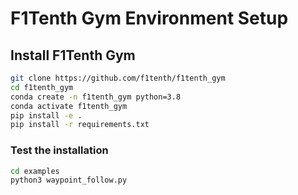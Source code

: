 # F1Tenth Gym Environment Setup

## Install F1Tenth Gym

```bash
git clone https://github.com/f1tenth/f1tenth_gym
cd f1tenth_gym
conda create -n f1tenth_gym python=3.8
conda activate f1tenth_gym
pip install -e .
pip install -r requirements.txt
```

### Test the installation

```bash
cd examples
python3 waypoint_follow.py
```
